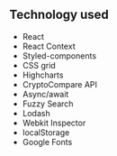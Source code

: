 ## Technology used 
- React
- React Context
- Styled-components
- CSS grid
- Highcharts
- CryptoCompare API
- Async/await
- Fuzzy Search
- Lodash
- Webkit Inspector
- localStorage
- Google Fonts
